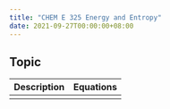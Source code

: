 ```yaml
---
title: "CHEM E 325 Energy and Entropy"
date: 2021-09-27T00:00:00+08:00
---
```


## Topic

|Description|Equations|
|-:|:-|
|||

<!-- ★ -->
